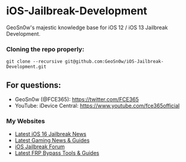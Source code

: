 # iOS-Jailbreak-Development
GeoSn0w's majestic knowledge base for iOS 12 / iOS 13 Jailbreak Development.

### Cloning the repo properly:
`git clone --recursive git@github.com:GeoSn0w/iOS-Jailbreak-Development.git`

## For questions:

* GeoSn0w (@FCE365): https://twitter.com/FCE365
* YouTube: iDevice Central: https://www.youtube.com/fce365official

### My Websites
* <a href="https://idevicecentral.com">Latest iOS 16 Jailbreak News</a>
* <a href="https://gametutorialpro.com">Latest Gaming News & Guides</a>
* <a href="https://jailbreak.fce365.info">iOS Jailbreak Forum</a>
* <a href="https://gsmbypass.com">Latest FRP Bypass Tools & Guides</a>
